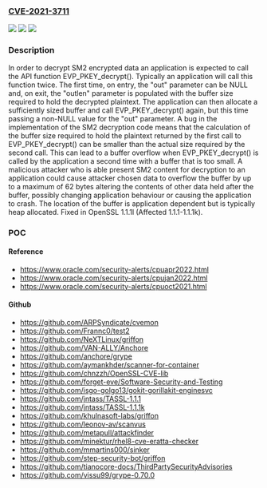 ### [CVE-2021-3711](https://cve.mitre.org/cgi-bin/cvename.cgi?name=CVE-2021-3711)
![](https://img.shields.io/static/v1?label=Product&message=OpenSSL&color=blue)
![](https://img.shields.io/static/v1?label=Version&message=n%2Fa&color=blue)
![](https://img.shields.io/static/v1?label=Vulnerability&message=Buffer%20overflow&color=brighgreen)

### Description

In order to decrypt SM2 encrypted data an application is expected to call the API function EVP_PKEY_decrypt(). Typically an application will call this function twice. The first time, on entry, the "out" parameter can be NULL and, on exit, the "outlen" parameter is populated with the buffer size required to hold the decrypted plaintext. The application can then allocate a sufficiently sized buffer and call EVP_PKEY_decrypt() again, but this time passing a non-NULL value for the "out" parameter. A bug in the implementation of the SM2 decryption code means that the calculation of the buffer size required to hold the plaintext returned by the first call to EVP_PKEY_decrypt() can be smaller than the actual size required by the second call. This can lead to a buffer overflow when EVP_PKEY_decrypt() is called by the application a second time with a buffer that is too small. A malicious attacker who is able present SM2 content for decryption to an application could cause attacker chosen data to overflow the buffer by up to a maximum of 62 bytes altering the contents of other data held after the buffer, possibly changing application behaviour or causing the application to crash. The location of the buffer is application dependent but is typically heap allocated. Fixed in OpenSSL 1.1.1l (Affected 1.1.1-1.1.1k).

### POC

#### Reference
- https://www.oracle.com/security-alerts/cpuapr2022.html
- https://www.oracle.com/security-alerts/cpujan2022.html
- https://www.oracle.com/security-alerts/cpuoct2021.html

#### Github
- https://github.com/ARPSyndicate/cvemon
- https://github.com/Frannc0/test2
- https://github.com/NeXTLinux/griffon
- https://github.com/VAN-ALLY/Anchore
- https://github.com/anchore/grype
- https://github.com/aymankhder/scanner-for-container
- https://github.com/chnzzh/OpenSSL-CVE-lib
- https://github.com/forget-eve/Software-Security-and-Testing
- https://github.com/isgo-golgo13/gokit-gorillakit-enginesvc
- https://github.com/jntass/TASSL-1.1.1
- https://github.com/jntass/TASSL-1.1.1k
- https://github.com/khulnasoft-labs/griffon
- https://github.com/leonov-av/scanvus
- https://github.com/metapull/attackfinder
- https://github.com/minektur/rhel8-cve-eratta-checker
- https://github.com/mmartins000/sinker
- https://github.com/step-security-bot/griffon
- https://github.com/tianocore-docs/ThirdPartySecurityAdvisories
- https://github.com/vissu99/grype-0.70.0

